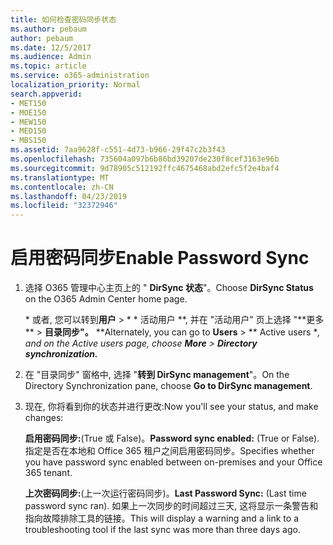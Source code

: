 ```yaml
---
title: 如何检查密码同步状态
ms.author: pebaum
author: pebaum
ms.date: 12/5/2017
ms.audience: Admin
ms.topic: article
ms.service: o365-administration
localization_priority: Normal
search.appverid:
- MET150
- MOE150
- MEW150
- MED150
- MBS150
ms.assetid: 7aa9628f-c551-4d73-b966-29f47c2b3f43
ms.openlocfilehash: 735604a097b6b86bd39207de230f8cef3163e96b
ms.sourcegitcommit: 9d78905c512192ffc4675468abd2efc5f2e4baf4
ms.translationtype: MT
ms.contentlocale: zh-CN
ms.lasthandoff: 04/23/2019
ms.locfileid: "32372946"
---
```

# <a name="enable-password-sync"></a><span data-ttu-id="01499-102">启用密码同步</span><span class="sxs-lookup"><span data-stu-id="01499-102">Enable Password Sync</span></span>

1.  <span data-ttu-id="01499-103">选择 O365 管理中心主页上的 " **DirSync 状态**"。</span><span class="sxs-lookup"><span data-stu-id="01499-103">Choose **DirSync Status** on the O365 Admin Center home page.</span></span> 
    
     <span data-ttu-id="01499-104">\* 或者, 您可以转到**用户** \> \* \* 活动用户 **, 并在 "活动用户" 页上选择 "**更多\*\* \> **目录同步"。** \*</span><span class="sxs-lookup"><span data-stu-id="01499-104">\*Alternately, you can go to **Users** \> \*\* Active users \**, and on the Active users page, choose **More** \> **Directory synchronization.***</span></span> 
    
2. <span data-ttu-id="01499-105">在 "目录同步" 窗格中, 选择 "**转到 DirSync management**"。</span><span class="sxs-lookup"><span data-stu-id="01499-105">On the Directory Synchronization pane, choose **Go to DirSync management**.</span></span> 
    
3. <span data-ttu-id="01499-106">现在, 你将看到你的状态并进行更改:</span><span class="sxs-lookup"><span data-stu-id="01499-106">Now you'll see your status, and make changes:</span></span>
    
    <span data-ttu-id="01499-107">**启用密码同步:**(True 或 False)。</span><span class="sxs-lookup"><span data-stu-id="01499-107">**Password sync enabled:** (True or False).</span></span> <span data-ttu-id="01499-108">指定是否在本地和 Office 365 租户之间启用密码同步。</span><span class="sxs-lookup"><span data-stu-id="01499-108">Specifies whether you have password sync enabled between on-premises and your Office 365 tenant.</span></span> 
    
    <span data-ttu-id="01499-109">**上次密码同步:**(上一次运行密码同步)。</span><span class="sxs-lookup"><span data-stu-id="01499-109">**Last Password Sync:** (Last time password sync ran).</span></span> <span data-ttu-id="01499-110">如果上一次同步的时间超过三天, 这将显示一条警告和指向故障排除工具的链接。</span><span class="sxs-lookup"><span data-stu-id="01499-110">This will display a warning and a link to a troubleshooting tool if the last sync was more than three days ago.</span></span> 
    

